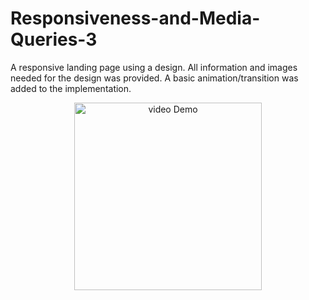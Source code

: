 # Responsiveness-and-Media-Queries-3
A responsive landing page using a design.   All information and images needed for the design was provided.   A basic animation/transition was added to the implementation.
<p align="center"><a href="https://aos2019.github.io/myportfolio"><img alt="video Demo" src="/images/Huddle Landing Page.gif" width="300vw"/></a></p>
